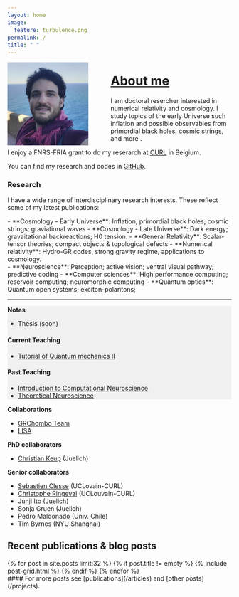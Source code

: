 ```yaml
---
layout: home
image:
  feature: turbulence.png
permalink: /
title: " "
---
```


<img style="float: left; padding-right:50px;" src="images/cjoana.png">



# [About me](/about)



I am doctoral resercher interested in numerical relativity and cosmology. I study topics of the early Universe such inflation and possible observables from primordial black holes, cosmic strings, and more . 

I enjoy a FNRS-FRIA grant to do my reserarch at [CURL](https://curl.group) in Belgium. 
 
You can find my research and codes in [GitHub](https://github.com/cjoana).


### Research 

I have a wide range of interdisciplinary research interests. These reflect some of my latest publications:

<div class="inforow">
<div class="infocolumn" markdown="block">
- **Cosmology - Early Universe**: Inflation; primordial black holes; cosmic strings; graviational waves
- **Cosmology - Late Universe**: Dark energy; gravaitational backreactions; H0 tension.
- **General Relativity**: Scalar-tensor theories; compact objects & topological defects
- **Numerical relativity**: Hydro-GR codes, strong gravity regime, applications to cosmology. 
</div>
<div class="infocolumn" markdown="block">
- **Neuroscience**: Perception; active vision; ventral visual pathway; predictive coding
- **Computer sciences**: High performance computing; reservoir computing; neuromorphic computing
- **Quantum optics**: Quantum open systems; exciton-polaritons; 

</div>
</div> <!-- /.inforow -->

---

<div class="inforow">

<div class="infocolumn2" markdown="block" style="background-color: #F0F0F0;">
<h4 style="margin-top: 0.2em; margin-bottom: 0.0em;"> Notes </h4>

- Thesis (soon)


#### Current Teaching

- [Tutorial of Quantum mechanics II](https://uclouvain.be/en-cours-2019-lphys1342)

#### Past Teaching

- [Introduction to Computational Neuroscience](http://www.campus.rwth-aachen.de/rwth/all/abstractmodule.asp?gguid=0x792B4EBEDF13204790133F661F74473C&fieldgguid=0x6E27476F2282E446A1228419DDDB3892&tguid=0xEBB2D1C29613C04FBF47F82813B5A4E9) 
- [Theoretical Neuroscience](http://www.campus.rwth-aachen.de/rwth/all/abstractmodule.asp?objgguid=0xCFA5A28AEF56A9419F5430D5A03AB043&object=event&gguid=0x21ECCFFBBC4BDE41AF97A38C435E6761&fieldgguid=&tguid=0xEBB2D1C29613C04FBF47F82813B5A4E9)


</div>
<div class="infocolumnR" markdown="block">
<h4 style="margin-top: 0.2em; margin-bottom: 0.0em;"> Collaborations</h4>

- [GRChombo Team](http://www.grchombo.org/collaborators) 
- [LISA](https://www.elisascience.org/)

<h4 style="margin-top: 0.2em; margin-bottom: 0.0em;"> PhD collaborators </h4>


- [Christian Keup](https://www.fz-juelich.de/SharedDocs/Personen/INM/INM-6/EN/staff/Keup_Christian.html?nn=724694) (Juelich)


<h4 style="margin-top: 0.2em; margin-bottom: 0.0em;"> Senior collaborators </h4>


- [Sebastien Clesse](https://curl.group/members/clesse.html) (UCLovain-CURL)
- [Christophe Ringeval](https://curl.group/members/chris.html) (UCLouvain-CURL)
- Junji Ito (Juelich)
- Sonja Gruen (Juelich)
- Pedro Maldonado (Univ. Chile)
- Tim Byrnes (NYU Shanghai)

</div>
</div> <!-- /.inforow -->


## Recent publications & blog posts

<div class="tiles">
{% for post in site.posts limit:32 %}
   {% if post.title != empty %}	
	{% include post-grid.html %}
   {% endif %}
{% endfor %}
</div><!-- /.tiles -->

<div style="float:right" markdown="block">
#### For more posts see [publications](/articles) and [other posts](/projects).
</div>


